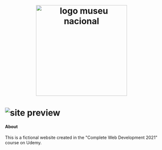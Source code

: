 
<h1 align="center">
	<img alt="logo museu nacional" width="300px" src="https://ik.imagekit.io/zkrouomv7/Captura_de_Tela_2021-04-25__s_11.55.40_gGc1eC3kV.png">
</h1>
<h1>
	<img alt="site preview" src="https://ik.imagekit.io/zkrouomv7/museu-nacional_NbIKpp5hU.gif">
</h1>

#### About
This is a fictional website created in the <a src="https://www.udemy.com/course/web-completo/">"Complete Web Development 2021"</a> course on Udemy.
